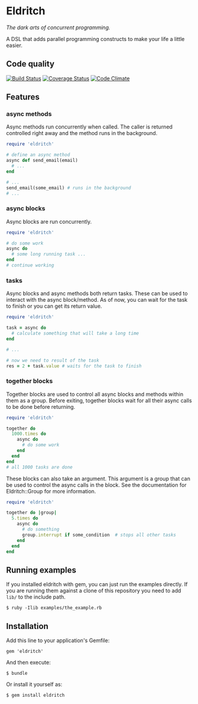 Eldritch
========

_The dark arts of concurrent programming._

A DSL that adds parallel programming constructs to make your life a little easier.

Code quality
------------

[![Build Status](http://travis-ci.org/beraboris/eldritch.svg?branch=master)](http://travis-ci.org/beraboris/eldritch)
[![Coverage Status](http://coveralls.io/repos/beraboris/eldritch/badge.png)](http://coveralls.io/r/beraboris/eldritch)
[![Code Climate](http://codeclimate.com/github/beraboris/eldritch.png)](http://codeclimate.com/github/beraboris/eldritch)

Features
--------

### async methods

Async methods run concurrently when called. The caller is returned controlled right away and the method runs in the
background.

```ruby
require 'eldritch'

# define an async method
async def send_email(email)
  # ...
end

# ...
send_email(some_email) # runs in the background
# ...
```

### async blocks

Async blocks are run concurrently.

```ruby
require 'eldritch'

# do some work
async do
  # some long running task ...
end
# continue working
```

### tasks

Async blocks and async methods both return tasks. These can be used to interact with the async block/method. As of now,
you can wait for the task to finish or you can get its return value.

```ruby
require 'eldritch'

task = async do
  # calculate something that will take a long time
end

# ...

# now we need to result of the task
res = 2 + task.value # waits for the task to finish
```

### together blocks

Together blocks are used to control all async blocks and methods within them as a group. Before exiting, together blocks
wait for all their async calls to be done before returning.

```ruby
require 'eldritch'

together do
  1000.times do
    async do
      # do some work
    end
  end
end
# all 1000 tasks are done
```

These blocks can also take an argument. This argument is a group that can be used to control the async calls in the
block. See the documentation for Eldritch::Group for more information.

```ruby
require 'eldritch'

together do |group|
  5.times do
    async do
      # do something
      group.interrupt if some_condition  # stops all other tasks
    end
  end
end
```

Running examples
----------------

If you installed eldritch with gem, you can just run the examples directly. If you are running them against a clone of
this repository you need to add `lib/` to the include path.

    $ ruby -Ilib examples/the_example.rb

Installation
------------

Add this line to your application's Gemfile:

    gem 'eldritch'

And then execute:

    $ bundle

Or install it yourself as:

    $ gem install eldritch
